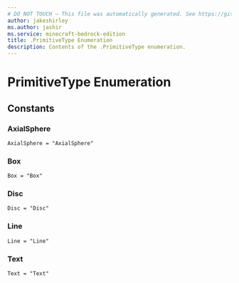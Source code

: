 ```yaml
---
# DO NOT TOUCH — This file was automatically generated. See https://github.com/mojang/minecraftapidocsgenerator to modify descriptions, examples, etc.
author: jakeshirley
ms.author: jashir
ms.service: minecraft-bedrock-edition
title: .PrimitiveType Enumeration
description: Contents of the .PrimitiveType enumeration.
---
```

# PrimitiveType Enumeration

## Constants
### **AxialSphere**
`AxialSphere = "AxialSphere"`
### **Box**
`Box = "Box"`
### **Disc**
`Disc = "Disc"`
### **Line**
`Line = "Line"`
### **Text**
`Text = "Text"`
